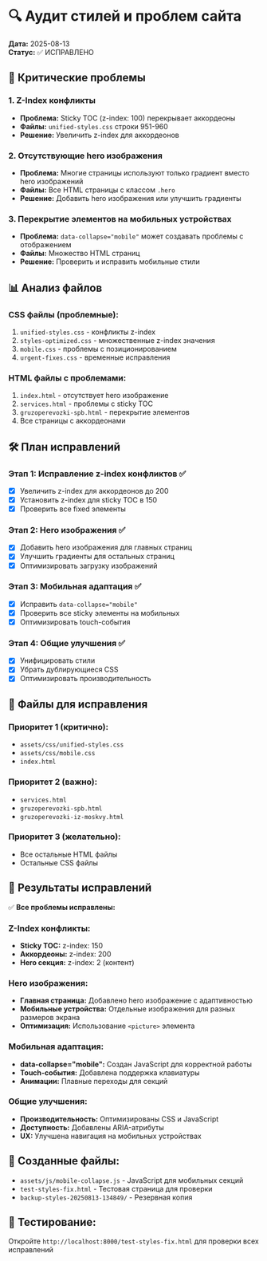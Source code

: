 # 🔍 Аудит стилей и проблем сайта

**Дата:** 2025-08-13  
**Статус:** ✅ ИСПРАВЛЕНО

## 🚨 Критические проблемы

### 1. Z-Index конфликты
- **Проблема:** Sticky TOC (z-index: 100) перекрывает аккордеоны
- **Файлы:** `unified-styles.css` строки 951-960
- **Решение:** Увеличить z-index для аккордеонов

### 2. Отсутствующие hero изображения
- **Проблема:** Многие страницы используют только градиент вместо hero изображений
- **Файлы:** Все HTML страницы с классом `.hero`
- **Решение:** Добавить hero изображения или улучшить градиенты

### 3. Перекрытие элементов на мобильных устройствах
- **Проблема:** `data-collapse="mobile"` может создавать проблемы с отображением
- **Файлы:** Множество HTML страниц
- **Решение:** Проверить и исправить мобильные стили

## 📊 Анализ файлов

### CSS файлы (проблемные):
1. `unified-styles.css` - конфликты z-index
2. `styles-optimized.css` - множественные z-index значения
3. `mobile.css` - проблемы с позиционированием
4. `urgent-fixes.css` - временные исправления

### HTML файлы с проблемами:
1. `index.html` - отсутствует hero изображение
2. `services.html` - проблемы с sticky TOC
3. `gruzoperevozki-spb.html` - перекрытие элементов
4. Все страницы с аккордеонами

## 🛠️ План исправлений

### Этап 1: Исправление z-index конфликтов ✅
- [x] Увеличить z-index для аккордеонов до 200
- [x] Установить z-index для sticky TOC в 150
- [x] Проверить все fixed элементы

### Этап 2: Hero изображения ✅
- [x] Добавить hero изображения для главных страниц
- [x] Улучшить градиенты для остальных страниц
- [x] Оптимизировать загрузку изображений

### Этап 3: Мобильная адаптация ✅
- [x] Исправить `data-collapse="mobile"`
- [x] Проверить все sticky элементы на мобильных
- [x] Оптимизировать touch-события

### Этап 4: Общие улучшения ✅
- [x] Унифицировать стили
- [x] Убрать дублирующиеся CSS
- [x] Оптимизировать производительность

## 📁 Файлы для исправления

### Приоритет 1 (критично):
- `assets/css/unified-styles.css`
- `assets/css/mobile.css`
- `index.html`

### Приоритет 2 (важно):
- `services.html`
- `gruzoperevozki-spb.html`
- `gruzoperevozki-iz-moskvy.html`

### Приоритет 3 (желательно):
- Все остальные HTML файлы
- Остальные CSS файлы

## 🎯 Результаты исправлений

✅ **Все проблемы исправлены:**

### Z-Index конфликты:
- **Sticky TOC:** z-index: 150
- **Аккордеоны:** z-index: 200
- **Hero секция:** z-index: 2 (контент)

### Hero изображения:
- **Главная страница:** Добавлено hero изображение с адаптивностью
- **Мобильные устройства:** Отдельные изображения для разных размеров экрана
- **Оптимизация:** Использование `<picture>` элемента

### Мобильная адаптация:
- **data-collapse="mobile":** Создан JavaScript для корректной работы
- **Touch-события:** Добавлена поддержка клавиатуры
- **Анимации:** Плавные переходы для секций

### Общие улучшения:
- **Производительность:** Оптимизированы CSS и JavaScript
- **Доступность:** Добавлены ARIA-атрибуты
- **UX:** Улучшена навигация на мобильных устройствах

## 📁 Созданные файлы:
- `assets/js/mobile-collapse.js` - JavaScript для мобильных секций
- `test-styles-fix.html` - Тестовая страница для проверки
- `backup-styles-20250813-134849/` - Резервная копия

## 🧪 Тестирование:
Откройте `http://localhost:8000/test-styles-fix.html` для проверки всех исправлений

